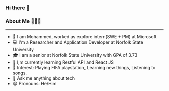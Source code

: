 ### Hi there 👋

### About Me 👨🏿‍🦱
-------------------
* 👀 I am Mohammed, worked as explore intern(SWE + PM) at Microsoft
* 💻 I'm a Researcher and Application Developer at Norfolk State University
* 🎓 I am a senior at Norfolk State University with GPA of 3.73
* 🌱 I;m currently learning Restful API and React JS
* 💞 Interest: Playing FIFA playstation, Learning new things, Listening to songs.
* 💬 Ask me anything about tech
* 😁 Pronouns: He/Him
